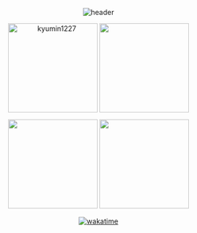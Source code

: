 <div align="center">

  ![header](https://capsule-render.vercel.app/api?type=waving&height=200&color=FEF6E3&text=Hi%20👋,%20I'm%20Kyumin&section=header&reversal=true&textBg=false&rotate=0&animation=twinkling&descAlign=50&fontSize=50&fontColor=268BD2)

<p>
  <img height="180" align="center" src="https://github-readme-streak-stats.herokuapp.com/?user=kyumin1227&theme=solarized-light" alt="kyumin1227" />
  <img height="180" align="center" src="https://github-readme-stats.vercel.app/api/top-langs/?username=kyumin1227&layout=compact&theme=solarized-light" />
</p>

<p>
  <img height="180" src="http://mazassumnida.wtf/api/v2/generate_badge?boj=kyumin1227" />
  <img height="180" src="https://github-readme-stats.vercel.app/api?username=kyumin1227&show_icons=true&theme=solarized-light" />
</p>

[![wakatime](https://wakatime.com/badge/user/d39c375e-cb2a-438f-b6b9-95c99509a5da.svg)](https://wakatime.com/@d39c375e-cb2a-438f-b6b9-95c99509a5da)

</div>

